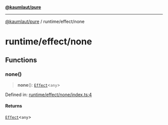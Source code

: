 [**@kaumlaut/pure**](../../README.md)

***

[@kaumlaut/pure](../../README.md) / runtime/effect/none

# runtime/effect/none

## Functions

### none()

> **none**(): [`Effect`](../effect.md#effect)\<`any`\>

Defined in: [runtime/effect/none/index.ts:4](https://github.com/maxkaemmerer/pure/blob/d1d599222c607be71e0dec6eac442a5aeb9b52c9/src/runtime/effect/none/index.ts#L4)

#### Returns

[`Effect`](../effect.md#effect)\<`any`\>
